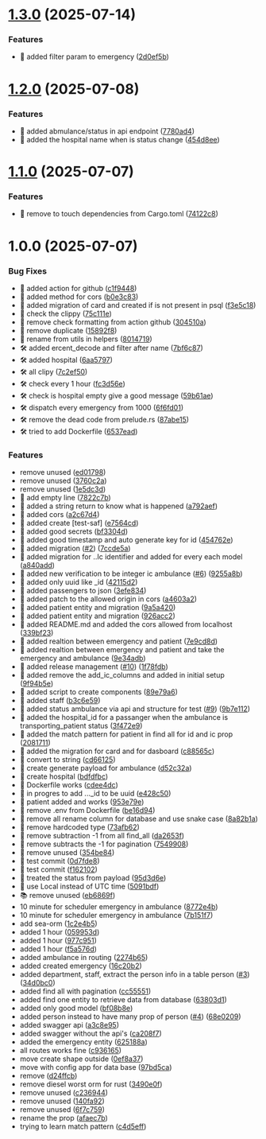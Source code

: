 # [1.3.0](https://github.com/NsdHSO/hospital/compare/v1.2.0...v1.3.0) (2025-07-14)


### Features

* 🎸 added filter param to emergency ([2d0ef5b](https://github.com/NsdHSO/hospital/commit/2d0ef5beb046b2972a4f6bfb2845cde3df9a9496))

# [1.2.0](https://github.com/NsdHSO/hospital/compare/v1.1.0...v1.2.0) (2025-07-08)


### Features

* 🎸 added abmulance/status in api endpoint ([7780ad4](https://github.com/NsdHSO/hospital/commit/7780ad46c30723abf79c06d40bd6423c534ebf00))
* 🎸 added the hospital name when is status change ([454d8ee](https://github.com/NsdHSO/hospital/commit/454d8eeed484c26c974734d0dd854bce8ae14958))

# [1.1.0](https://github.com/NsdHSO/hospital/compare/v1.0.0...v1.1.0) (2025-07-07)


### Features

* 🎸 remove to touch dependencies from Cargo.toml ([74122c8](https://github.com/NsdHSO/hospital/commit/74122c80a3108727413fe951236d7359c82e4dfb))

# 1.0.0 (2025-07-07)


### Bug Fixes

* 🎸 added action for github ([c1f9448](https://github.com/NsdHSO/hospital/commit/c1f944808ddb384b04b33de0b92b8c021766c76e))
* 🎸 added method for cors ([b0e3c83](https://github.com/NsdHSO/hospital/commit/b0e3c8363f4484f04f7060436e43bf4fd44906fc))
* 🎸 added migration of card and created if is not present in psql ([f3e5c18](https://github.com/NsdHSO/hospital/commit/f3e5c18734e0f3215ea85dd92b6c5759ec4d25c7))
* 🎸 check the clippy ([75c111e](https://github.com/NsdHSO/hospital/commit/75c111e838f1ed88e3674d2553b0e35585950144))
* 🎸 remove check formatting from action github ([304510a](https://github.com/NsdHSO/hospital/commit/304510aa672e8b738ff19797e8db662aa0d98749))
* 🎸 remove duplicate ([15892f8](https://github.com/NsdHSO/hospital/commit/15892f8f7eebb01614391ec02e0abd48b7bfc84f))
* 🎸 rename from utils in helpers ([8014719](https://github.com/NsdHSO/hospital/commit/8014719262ca5800b0c63271b60b5a0905b9fda1))
* 🛠️ added ercent_decode and filter after name ([7bf6c87](https://github.com/NsdHSO/hospital/commit/7bf6c87bec9a8780223692a3b31bb24338e771bb))
* 🛠️ added hospital ([6aa5797](https://github.com/NsdHSO/hospital/commit/6aa579741471594b1fc33a3ac7e75969ce638be9))
* 🛠️ all clipy ([7c2ef50](https://github.com/NsdHSO/hospital/commit/7c2ef50961522cdce472ac691e73e77da79cdd59))
* 🛠️ check every 1 hour ([fc3d56e](https://github.com/NsdHSO/hospital/commit/fc3d56e65f969cb2d9168a9177b20044f1f4e13c))
* 🛠️ check is hospital empty give a good message ([59b61ae](https://github.com/NsdHSO/hospital/commit/59b61aeb4c4c7318081d4e1359bfaff0dc77cf48))
* 🛠️ dispatch every emergency from 1000 ([6f6fd01](https://github.com/NsdHSO/hospital/commit/6f6fd019ce09a14b0300c6c25c087246f5daeca3))
* 🛠️ remove the dead code from prelude.rs ([87abe15](https://github.com/NsdHSO/hospital/commit/87abe15dab08d449e4eed01d3bb2312a176dec25))
* 🛠️ tried to add Dockerfile ([6537ead](https://github.com/NsdHSO/hospital/commit/6537eadfa8f27301d1d39e6f9248c95dd7f52614))


### Features

*  remove unused ([ed01798](https://github.com/NsdHSO/hospital/commit/ed01798fc4fdb91a2390f5b38312112aa6a077d6))
*  remove unused ([3760c2a](https://github.com/NsdHSO/hospital/commit/3760c2a0bdc1b17d6b87d9306304d58f9f06f902))
*  remove unused ([1e5dc3d](https://github.com/NsdHSO/hospital/commit/1e5dc3d831034705dee722415a8294dcab5a39e1))
* 🎸 add empty line ([7822c7b](https://github.com/NsdHSO/hospital/commit/7822c7b3592aa6023d9475c881d06d58a09dd0c4))
* 🎸 added a string return to know what is happened ([a792aef](https://github.com/NsdHSO/hospital/commit/a792aef6feeb8eb8abc7b165bd6dd43f82862988))
* 🎸 added cors ([a2c67d4](https://github.com/NsdHSO/hospital/commit/a2c67d4f00296a9ef2684d1f69306d019f221856))
* 🎸 added create [test-saf] ([e7564cd](https://github.com/NsdHSO/hospital/commit/e7564cd9852369a3105240361e906bf8a7b75c98))
* 🎸 added good secrets ([bf3304d](https://github.com/NsdHSO/hospital/commit/bf3304d2491cc8f516149ef225bd085446ed9e1f))
* 🎸 added good timestamp and auto generate key for id ([454762e](https://github.com/NsdHSO/hospital/commit/454762ec182d64c78538c3122534366df109421b))
* 🎸 added migration ([#2](https://github.com/NsdHSO/hospital/issues/2)) ([7ccde5a](https://github.com/NsdHSO/hospital/commit/7ccde5aa983747ebe57b5afa670dc127b52376d1))
* 🎸 added migration for ..Ic identifier and added for every each model ([a840add](https://github.com/NsdHSO/hospital/commit/a840addd13eb0b1bdb4ff43df6657033cebeec42))
* 🎸 added new verification to be integer ic ambulance ([#6](https://github.com/NsdHSO/hospital/issues/6)) ([9255a8b](https://github.com/NsdHSO/hospital/commit/9255a8b38c19f1dd8097e4591b06ca908dc2118d))
* 🎸 added only uuid like _id ([42115d2](https://github.com/NsdHSO/hospital/commit/42115d279aec57892494d149378b763f84bc81c5))
* 🎸 added passengers to json ([3efe834](https://github.com/NsdHSO/hospital/commit/3efe8344e0b4ae13deb336e511d35d1d3a8b867a))
* 🎸 added patch to the allowed origin in cors ([a4603a2](https://github.com/NsdHSO/hospital/commit/a4603a208e96572f34de6e5c324b702bf1ccc4ff))
* 🎸 added patient entity and migration ([9a5a420](https://github.com/NsdHSO/hospital/commit/9a5a4209f1c4dc09c32c2fd1f42c0b0206577dfb))
* 🎸 added patient entity and migration ([926acc2](https://github.com/NsdHSO/hospital/commit/926acc28ad100690f54137c31e8190b33180d9e7))
* 🎸 added README.md and added the cors allowed from localhost ([339bf23](https://github.com/NsdHSO/hospital/commit/339bf23021c09656f7b7a05ea4f13afaa0d83930))
* 🎸 added realtion between emergency and patient ([7e9cd8d](https://github.com/NsdHSO/hospital/commit/7e9cd8dad8a240ccbb53aa48a6c3f446b50aec25))
* 🎸 added realtion between emergency and patient and take the emergency and ambulance ([9e34adb](https://github.com/NsdHSO/hospital/commit/9e34adb8840209d0d13252ba82add7efab5f5d40))
* 🎸 added release management ([#10](https://github.com/NsdHSO/hospital/issues/10)) ([1f78fdb](https://github.com/NsdHSO/hospital/commit/1f78fdb3dae7591eca8594f203e8a9acb90a2948))
* 🎸 added remove the add_ic_columns and added in initial setup ([9f94b5e](https://github.com/NsdHSO/hospital/commit/9f94b5ec9fe622ecb73dd908d0b49382105a9195))
* 🎸 added script to create components ([89e79a6](https://github.com/NsdHSO/hospital/commit/89e79a6ba217dc2c5815b4c6a240c7ccb76e4a5f))
* 🎸 added staff ([b3c6e59](https://github.com/NsdHSO/hospital/commit/b3c6e593d9f19117fe9c10e4a179e730130a6f6e))
* 🎸 added status ambulance via api and structure for test ([#9](https://github.com/NsdHSO/hospital/issues/9)) ([9b7e112](https://github.com/NsdHSO/hospital/commit/9b7e11268ffd3be64f268cf4d28bf88727219194))
* 🎸 added the hospital_id for a passanger when the ambulance is transporting_patient status ([3f472e9](https://github.com/NsdHSO/hospital/commit/3f472e955659d1970afcd3bf21fcdf9f5ddcc64e))
* 🎸 added the match pattern for patient in find all for id and ic prop ([2081711](https://github.com/NsdHSO/hospital/commit/20817114f808995e0a9bab1147d8b0e9d2efb160))
* 🎸 added the migration for card and for dasboard ([c88565c](https://github.com/NsdHSO/hospital/commit/c88565c0536520d1e3c145f88002be879e3aacce))
* 🎸 convert to string ([cd66125](https://github.com/NsdHSO/hospital/commit/cd6612591c38f081919942e872a211fc972d8db2))
* 🎸 create generate payload for ambulance ([d52c32a](https://github.com/NsdHSO/hospital/commit/d52c32acce9b14e0d6d3c3b4c65b10c624b3d65e))
* 🎸 create hospital ([bdfdfbc](https://github.com/NsdHSO/hospital/commit/bdfdfbcea31586415378e2e6ecd53c43f7cac447))
* 🎸 Dockerfile works ([cdee4dc](https://github.com/NsdHSO/hospital/commit/cdee4dcee8291d1bc75b2e887783209ae62baea3))
* 🎸 in progres to add ..._id to be uuid ([e428c50](https://github.com/NsdHSO/hospital/commit/e428c50e68b03f33908db4d6d7da370340abc8b9))
* 🎸 patient added and works ([953e79e](https://github.com/NsdHSO/hospital/commit/953e79e79879a48fe8c3382199737e8ec114fd3c))
* 🎸 remove .env from Dockerfile ([be16d94](https://github.com/NsdHSO/hospital/commit/be16d948e0b514ef45bb28350c1e642338129b50))
* 🎸 remove all rename column for database and use snake case ([8a82b1a](https://github.com/NsdHSO/hospital/commit/8a82b1a74ade6a5fd7c0e08f0e0688b986ab10c8))
* 🎸 remove hardcoded type ([73afb62](https://github.com/NsdHSO/hospital/commit/73afb62d8e0db095237c8f010ed4fe15817c6216))
* 🎸 remove subtraction -1 from all find_all ([da2653f](https://github.com/NsdHSO/hospital/commit/da2653f668e7846d8a01a0af0695eed573511ffa))
* 🎸 remove subtracts the -1 for pagination ([7549908](https://github.com/NsdHSO/hospital/commit/7549908a86e1810684f3e403f231190d9f8b0013))
* 🎸 remove unused ([354be84](https://github.com/NsdHSO/hospital/commit/354be8429459bf308f3b2a95bef0c32632a8e90e))
* 🎸 test commit ([0d7fde8](https://github.com/NsdHSO/hospital/commit/0d7fde8f7640321b8cba2af08cbda7f15f852ac5))
* 🎸 test commit ([f162102](https://github.com/NsdHSO/hospital/commit/f162102395a586e3841807b2b7010159ef54fbd3))
* 🎸 treated the status from payload ([95d3d6e](https://github.com/NsdHSO/hospital/commit/95d3d6e9d766e21af88b4b17d62c1b2a17de6289))
* 🎸 use Local instead of UTC time ([5091bdf](https://github.com/NsdHSO/hospital/commit/5091bdfb9dd435d3471929052c2263558a901513))
* 📚 remove unused ([eb6869f](https://github.com/NsdHSO/hospital/commit/eb6869f9d5887bce7f4922f167e87056ddd0cfe8))
* 10 minute for scheduler emergency in ambulance ([8772e4b](https://github.com/NsdHSO/hospital/commit/8772e4be65da87566c3bec80e4e19ba7e72c7201))
* 10 minute for scheduler emergency in ambulance ([7b151f7](https://github.com/NsdHSO/hospital/commit/7b151f7bc3caf84427fecc7a4005bdab1ce238b7))
* add sea-orm ([1c2e4b5](https://github.com/NsdHSO/hospital/commit/1c2e4b51b6e4404437d5fcee399a1eeebc26398e))
* added 1 hour ([059953d](https://github.com/NsdHSO/hospital/commit/059953dc11c0079fcf4755854df10db53de4ea54))
* added 1 hour ([977c951](https://github.com/NsdHSO/hospital/commit/977c9519684ab2d0005d1e0199900b3382a7a439))
* added 1 hour ([f5a576d](https://github.com/NsdHSO/hospital/commit/f5a576d5488f57a48fd562d15b56448a02ce6e3c))
* added ambulance in routing ([2274b65](https://github.com/NsdHSO/hospital/commit/2274b65409105ffc2cfafaef51741471e3cb2810))
* added created emergency ([16c20b2](https://github.com/NsdHSO/hospital/commit/16c20b22fa81f41fbf1f272a2b73767e4378f3a8))
* added department, staff, extract the person info in a table person  ([#3](https://github.com/NsdHSO/hospital/issues/3)) ([34d0bc0](https://github.com/NsdHSO/hospital/commit/34d0bc00fcb839147a6590a225fbfa9c523a3dac))
* added find all with pagination ([cc55551](https://github.com/NsdHSO/hospital/commit/cc55551b8c6ed8085e420f444b9e305081f7e856))
* added find one entity to retrieve data from database ([63803d1](https://github.com/NsdHSO/hospital/commit/63803d14b78b4bbfb21ee263c59013ac989bfa30))
* added only good model ([bf08b8e](https://github.com/NsdHSO/hospital/commit/bf08b8ed513c455ef3a5136950959b9d10a928d3))
* added person instead to have many prop of person ([#4](https://github.com/NsdHSO/hospital/issues/4)) ([68e0209](https://github.com/NsdHSO/hospital/commit/68e02094b510ef49b4b7e60bc8a973ec07a11210))
* added swagger api ([a3c8e95](https://github.com/NsdHSO/hospital/commit/a3c8e95f02e975c11f0bc396a7af6befcb1280ee))
* added swagger without the api's ([ca208f7](https://github.com/NsdHSO/hospital/commit/ca208f7fc5f601adb63988bf890519ba2c561fd7))
* added the emergency entity ([625188a](https://github.com/NsdHSO/hospital/commit/625188aa9c3c8fc6eb00a00e65b9c24b2a7f18dd))
* all routes works fine ([c936165](https://github.com/NsdHSO/hospital/commit/c936165182cb7a490238393377f887ca37be0abf))
* move create shape outside ([0ef8a37](https://github.com/NsdHSO/hospital/commit/0ef8a372e71892bbac1a25b5f5d58f563284de06))
* move with config app for data base ([97bd5ca](https://github.com/NsdHSO/hospital/commit/97bd5cae9fb5e237dda9bfd588bc3b32237ea530))
* remove ([d24ffcb](https://github.com/NsdHSO/hospital/commit/d24ffcbec4d60399e1e6b15ca99abe4a3a865c2d))
* remove diesel worst orm for rust ([3490e0f](https://github.com/NsdHSO/hospital/commit/3490e0f68b9943151df56905b9fae6fe72c3f380))
* remove unused ([c236944](https://github.com/NsdHSO/hospital/commit/c23694452e07051b67f1b22ba93ce78368d49350))
* remove unused ([140fa92](https://github.com/NsdHSO/hospital/commit/140fa925490b8f1379f3604a623dd86f3b73bd7b))
* remove unused ([6f7c759](https://github.com/NsdHSO/hospital/commit/6f7c75903ba5d111c3850b717398018aaec3c11c))
* rename the prop ([afaec7b](https://github.com/NsdHSO/hospital/commit/afaec7ba00b94bef066465159509f8b667fe6589))
* trying to learn match pattern ([c4d5eff](https://github.com/NsdHSO/hospital/commit/c4d5efff856aea9a6d115aa7b9bbe001dd3b2204))
